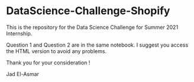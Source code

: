 # DataScience-Challenge-Shopify

This is the repository for the Data Science Challenge for Summer 2021 Internship. 

Question 1 and Question 2 are in the same notebook. I suggest you access the HTML version to avoid any problems.

Thank you for your consideration !

Jad El-Asmar 
